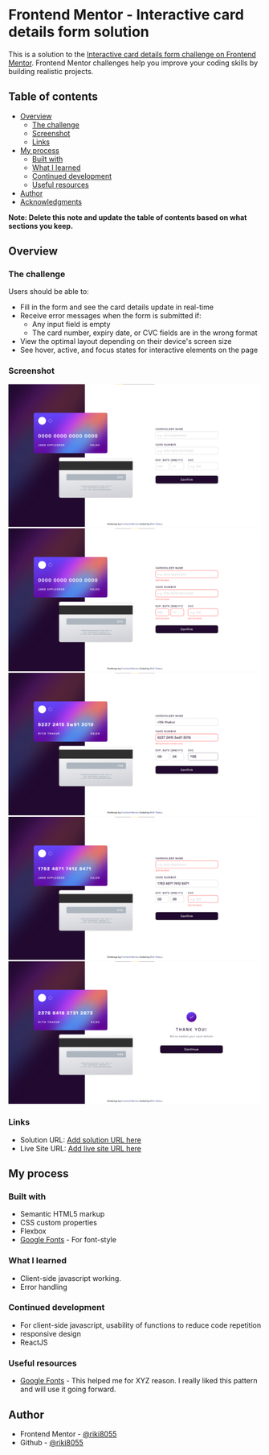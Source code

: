 # Frontend Mentor - Interactive card details form solution

This is a solution to the [Interactive card details form challenge on Frontend Mentor](https://www.frontendmentor.io/challenges/interactive-card-details-form-XpS8cKZDWw). Frontend Mentor challenges help you improve your coding skills by building realistic projects.

## Table of contents

- [Overview](#overview)
  - [The challenge](#the-challenge)
  - [Screenshot](#screenshot)
  - [Links](#links)
- [My process](#my-process)
  - [Built with](#built-with)
  - [What I learned](#what-i-learned)
  - [Continued development](#continued-development)
  - [Useful resources](#useful-resources)
- [Author](#author)
- [Acknowledgments](#acknowledgments)

**Note: Delete this note and update the table of contents based on what sections you keep.**

## Overview

### The challenge

Users should be able to:

- Fill in the form and see the card details update in real-time
- Receive error messages when the form is submitted if:
  - Any input field is empty
  - The card number, expiry date, or CVC fields are in the wrong format
- View the optimal layout depending on their device's screen size
- See hover, active, and focus states for interactive elements on the page

### Screenshot

![](./ss/1.png)
![](./ss/2.png)
![](./ss/3.png)
![](./ss/4.png)
![](./ss/5.png)

### Links

- Solution URL: [Add solution URL here](https://your-solution-url.com)
- Live Site URL: [Add live site URL here](https://your-live-site-url.com)

## My process

### Built with

- Semantic HTML5 markup
- CSS custom properties
- Flexbox
- [Google Fonts](https://fonts.google.com/) - For font-style

### What I learned

- Client-side javascript working.
- Error handling

### Continued development

- For client-side javascript, usability of functions to reduce code repetition
- responsive design
- ReactJS

### Useful resources

- [Google Fonts](https://www.fonts.google.com) - This helped me for XYZ reason. I really liked this pattern and will use it going forward.

## Author

- Frontend Mentor - [@riki8055](https://www.frontendmentor.io/profile/riki8055)
- Github - [@riki8055](https://www.github.com/riki8055)
